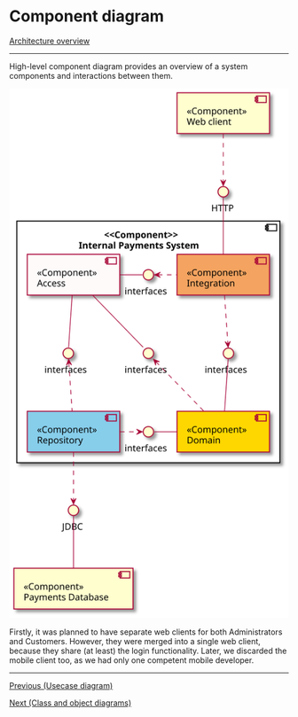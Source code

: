 # Component diagram

[Architecture overview](index.html)

---

High-level component diagram provides an overview of a system components and interactions between them.

![](images/component.svg)

Firstly, it was planned to have separate web clients for both Administrators and Customers. However, they were merged into a single web client, because they share (at least) the login functionality. Later, we discarded the mobile client too, as we had only one competent mobile developer.

---

[Previous (Usecase diagram)](usecase.html)

[Next (Class and object diagrams)](class.html)
